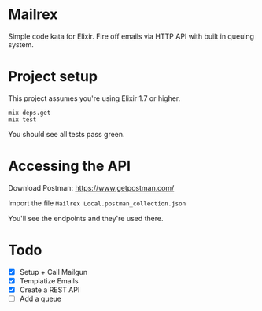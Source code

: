 # Mailrex

Simple code kata for Elixir. Fire off emails via HTTP API with built in
queuing system.

# Project setup

This project assumes you're using Elixir 1.7 or higher.

```
mix deps.get
mix test
```

You should see all tests pass green.

# Accessing the API

Download Postman: https://www.getpostman.com/

Import the file `Mailrex Local.postman_collection.json`

You'll see the endpoints and they're used there.

# Todo

- [x] Setup + Call Mailgun
- [x] Templatize Emails
- [x] Create a REST API
- [ ] Add a queue
